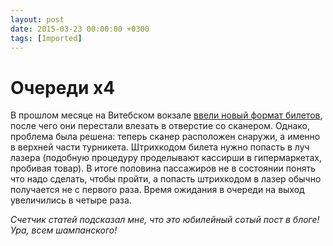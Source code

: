 ```yaml
---
layout: post
date: 2015-03-23 00:00:00 +0300
tags: [Imported]
---
```

# Очереди х4

В прошлом месяце на Витебском вокзале [ввели новый формат билетов](https://blog.alexeyev.me/2015/02/butthurt/), после чего они перестали влезать в отверстие со сканером. Однако, проблема была решена: теперь сканер расположен снаружи, а именно в верхней части турникета. Штрихкодом билета нужно попасть в луч лазера (подобную процедуру проделывают кассирши в гипермаркетах, пробивая товар). В итоге половина пассажиров не в состоянии понять что надо сделать, чтобы пройти, а попасть штрихкодом в лазер обычно получается не с первого раза. Время ожидания в очереди на выход увеличились в четыре раза. 

_Счетчик статей подсказал мне, что это юбилейный сотый пост в блоге! Ура, всем шампанского!_